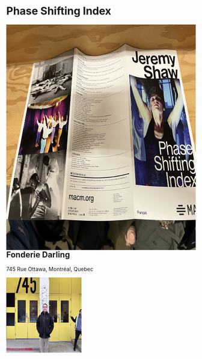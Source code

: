 # Phase Shifting Index
<img align="left" width="600" height="600" src="media/brochure_complete.jpg">

## Fonderie Darling
745 Rue Ottawa, Montréal, Quebec

<img align="left" width="200" height="200" src="media/entrer_fonderie_darling.jpg">
